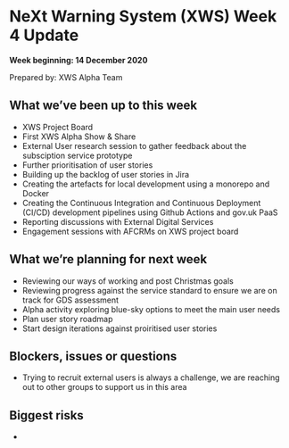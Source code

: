 # NeXt Warning System (XWS) Week 4 Update
**Week beginning: 14 December 2020** 

Prepared by: XWS Alpha Team

## What we’ve been up to this week

* XWS Project Board
* First XWS Alpha Show & Share
* External User research session to gather feedback about the subsciption service prototype
* Further prioritisation of user stories
* Building up the backlog of user stories in Jira
* Creating the artefacts for local development using a monorepo and Docker
* Creating the Continuous Integration and Continuous Deployment (CI/CD) development pipelines using Github Actions and gov.uk PaaS
* Reporting discussions with External Digital Services
* Engagement sessions with AFCRMs on XWS project board

## What we’re planning for next week

* Reviewing our ways of working and post Christmas goals
* Reviewing progress against the service standard to ensure we are on track for GDS assessment
* Alpha activity exploring blue-sky options to meet the main user needs
* Plan user story roadmap
* Start design iterations against proiritised user stories

## Blockers, issues or questions

* Trying to recruit external users is always a challenge, we are reaching out to other groups to support us in this area


## Biggest risks

*

